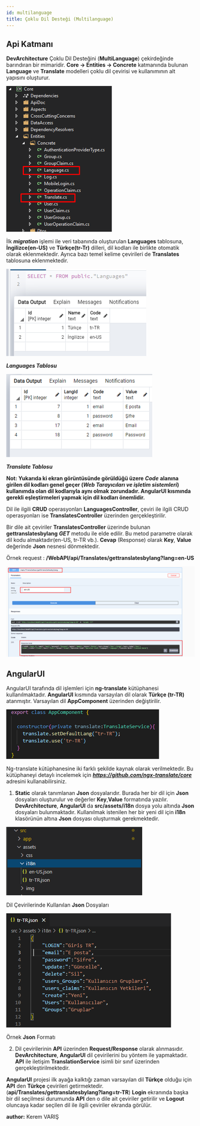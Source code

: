 ```yaml
---
id: multilanguage
title: Çoklu Dil Desteği (Multilanguage)
---
```

## Api Katmanı

**DevArchitecture** Çoklu Dil Desteğini (**MultiLanguage**) çekirdeğinde barındıran bir mimaridir. **Core -> Entities -> Concrete**
katmanında bulunan **Language** ve **Translate** modelleri çoklu dil çevirisi ve kullanımının alt yapısını oluşturur.

![](./../../../../media/image86.png)

İlk ***migration*** işlemi ile veri tabanında oluşturulan **Languages**
tablosuna, **İngilizce(en-US)** ve **Türkçe(tr-Tr)** dilleri, dil kodları ile birlikte otomatik olarak
eklenmektedir. Ayrıca bazı temel kelime çevirileri de **Translates** tablosuna eklenmektedir.

![](./../../../../media/image87.png)

***Languages Tablosu***

![](./../../../../media/image88.png)

***Translate Tablosu***

**Not: Yukarıda ki ekran görüntüsünde görüldüğü üzere** ***Code*** 
**alanına girilen dil kodları genel geçer (*Web Tarayıcıları ve işletim sistemleri*) kullanımda olan dil kodlarıyla aynı olmak zorundadır. AngularUI kısmında gerekli eşleştirmeleri yapmak için dil kodları önemlidir.**

Dil ile ilgili **CRUD** operasyonları **LanguagesController**, çeviri ile ilgili
CRUD operasyonları ise **TranslatesController** üzerinden gerçekleştirilir.

Bir dile ait çeviriler **TranslatesController** üzerinde bulunan
**gettranslatesbylang** ***GET*** metodu ile elde edilir. Bu metod parametre
olarak dil kodu almaktadır(en-US, tr-TR vb.). **Cevap** (Response) olarak **Key**, **Value**
değerinde **Json** nesnesi dönmektedir.

Örnek request : **/WebAPI/api/Translates/gettranslatesbylang?lang=en-US**

![](./../../../../media/image89.png)

## AngularUI

AngularUI tarafında dil işlemleri için **ng-translate** kütüphanesi
kullanılmaktadır. **AngularUI** kısmında varsayılan dil olarak **Türkçe (tr-TR)**
atanmıştır. Varsayılan dil **AppComponent** üzerinden değiştirilir.

![](./../../../../media/image90.png)

Ng-translate kütüphanesine iki farklı şekilde kaynak olarak
verilmektedir. Bu kütüphaneyi detaylı incelemek için ***https://github.com/ngx-translate/core*** adresini kullanabilirsiniz.

1. **Static** olarak tanımlanan **Json** dosyalarıdır. Burada her bir dil
için **Json** dosyaları oluşturulur ve değerler **Key**,**Value** formatında
yazılır. **DevArchitecture**, **AngularUI** da **src/assets/i18n** dosya yolu altında
**Json** dosyaları bulunmaktadır. Kullanılmak istenilen her bir yeni dil
için **i18n** klasörünün altına **Json** dosyası oluşturmak gerekmektedir.

![](./../../../../media/image91.png)

Dil Çevirilerinde Kullanılan **Json** Dosyaları

![](./../../../../media/image92.png)

Örnek **Json** Formatı

2. Dil çevirilerinin **API** üzerinden **Request/Response** olarak
alınmasıdır. **DevArchitecture**, **AngularUI** dil çevirilerini bu yöntem ile
yapmaktadır. **API** ile iletişim **TranslationService** isimli bir sınıf
üzerinden gerçekleştirilmektedir.

**AngularUI** projesi ilk ayağa kalktığı zaman varsayılan dil **Türkçe** olduğu için **API**
den **Türkçe** çevirileri getirmektedir. (**api/Translates/gettranslatesbylang?lang=tr-TR**) **Login** ekranında başka bir dil seçilmesi durumunda **API** den o dile ait çeviriler getirilir ve **Logout** oluncaya kadar seçilen dil ile ilgili çeviriler ekranda görülür.


**author:** Kerem VARIŞ
